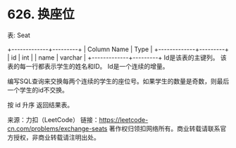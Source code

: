 # 626. 换座位

表: Seat

+-------------+---------+
| Column Name | Type    |
+-------------+---------+
| id          | int     |
| name        | varchar |
+-------------+---------+
Id是该表的主键列。
该表的每一行都表示学生的姓名和ID。
Id是一个连续的增量。
 

编写SQL查询来交换每两个连续的学生的座位号。如果学生的数量是奇数，则最后一个学生的id不交换。

按 id 升序 返回结果表。

来源：力扣（LeetCode）
链接：https://leetcode-cn.com/problems/exchange-seats
著作权归领扣网络所有。商业转载请联系官方授权，非商业转载请注明出处。